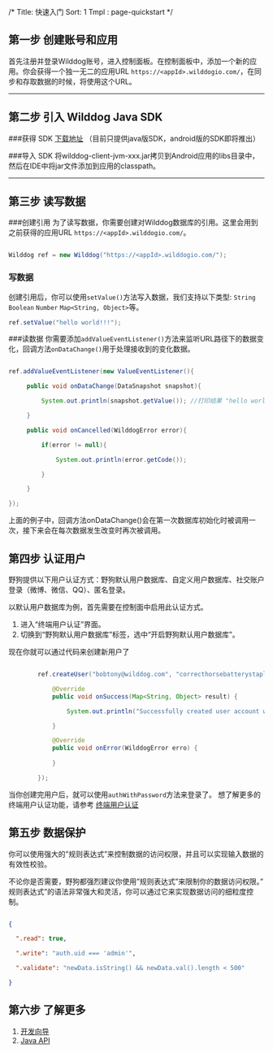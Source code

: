 /*
Title: 快速入门
Sort: 1
Tmpl : page-quickstart
*/


## 第一步 创建账号和应用
首先注册并登录Wilddog账号，进入控制面板。在控制面板中，添加一个新的应用。你会获得一个独一无二的应用URL `https://<appId>.wilddogio.com/`，在同步和存取数据的时候，将使用这个URL。

----

## 第二步 引入 Wilddog Java SDK

###获得 SDK
[下载地址](https://cdn.wilddog.com/android/client/current/wilddog-client-jvm-0.4.0-SNAPSHOT.jar)
（目前只提供java版SDK，android版的SDK即将推出）

###导入 SDK
将wilddog-client-jvm-xxx.jar拷贝到Android应用的libs目录中，然后在IDE中将jar文件添加到应用的classpath。

----

## 第三步 读写数据
###创建引用
为了读写数据，你需要创建对Wilddog数据库的引用。这里会用到之前获得的应用URL `https://<appId>.wilddogio.com/`。
```java

Wilddog ref = new Wilddog("https://<appId>.wilddogio.com/");

```


### 写数据
创建引用后，你可以使用`setValue()`方法写入数据，我们支持以下类型:
`String` `Boolean` `Number` `Map<String, Object>`等。
```java
ref.setValue("hello world!!!");
```

###读数据
你需要添加`addValueEventListener()`方法来监听URL路径下的数据变化，回调方法`onDataChange()`用于处理接收到的变化数据。

```Java

ref.addValueEventListener(new ValueEventListener(){

	 public void onDataChange(DataSnapshot snapshot){

		 System.out.println(snapshot.getValue()); //打印结果 "hello world!!!"

	 }

	 public void onCancelled(WilddogError error){

		 if(error != null){

			 System.out.println(error.getCode());

		 }

	 }

});

```
上面的例子中，回调方法onDataChange()会在第一次数据库初始化时被调用一次，接下来会在每次数据发生改变时再次被调用。

## 第四步 认证用户
野狗提供以下用户认证方式：野狗默认用户数据库、自定义用户数据库、社交账户登录（微博、微信、QQ）、匿名登录。

以默认用户数据库为例，首先需要在控制面中启用此认证方式。

1. 进入“终端用户认证”界面。
2. 切换到“野狗默认用户数据库”标签，选中“开启野狗默认用户数据库”。

现在你就可以通过代码来创建新用户了
```Java

		ref.createUser("bobtony@wilddog.com", "correcthorsebatterystaple", new Wilddog.ValueResultHandler<Map<String, Object>>() {

		    @Override
		    public void onSuccess(Map<String, Object> result) {

		        System.out.println("Successfully created user account with uid: " + result.get("uid"));

		    }

			@Override
			public void onError(WilddogError erro) {
				
			}

		});

```
当你创建完用户后，就可以使用`authWithPassword`方法来登录了。
想了解更多的终端用户认证功能，请参考 [终端用户认证](/auth/authentication)

## 第五步 数据保护 
你可以使用强大的”规则表达式”来控制数据的访问权限，并且可以实现输入数据的有效性校验。
 
不论你是否需要，野狗都强烈建议你使用”规则表达式”来限制你的数据访问权限。” 规则表达式”的语法非常强大和灵活，你可以通过它来实现数据访问的细粒度控制。
```json

{

  ".read": true,

  ".write": "auth.uid === 'admin'",

  ".validate": "newData.isString() && newData.val().length < 500"

}

```
## 第六步 了解更多

1. [开发向导](/android/guide)
2. [Java API](/android/api)

